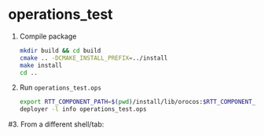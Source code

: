# operations_test


1. Compile package

   ```sh
   mkdir build && cd build
   cmake .. -DCMAKE_INSTALL_PREFIX=../install
   make install
   cd ..
   ```

2. Run `operations_test.ops`

   ```sh
   export RTT_COMPONENT_PATH=$(pwd)/install/lib/orocos:$RTT_COMPONENT_PATH
   deployer -l info operations_test.ops
   ```

#3. From a different shell/tab:
  
   
